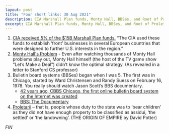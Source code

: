 ```yaml
---
layout: post
title: "Four short links: 30 Aug 2021"
description: CIA Marshall Plan funds, Monty Hall, BBSes, and Root of Proletariat
excerpt: CIA Marshall Plan funds, Monty Hall, BBSes, and Root of Proletariat
---
```

1. [CIA received 5% of the $15B Marshall Plan funds.](https://www.history.com/topics/world-war-ii/marshall-plan-1) “The CIA used these funds to establish ‘front’ businesses in several European countries that were designed to further U.S. interests in the region.” 
2. [Monty Hall's Problem](https://stats.stackexchange.com/questions/373/the-monty-hall-problem-where-does-our-intuition-fail-us/23674#23674) - Even after watching thousands of Monty Hall problems play out, Monty Hall himself (the host of the TV game show “Let’s Make a Deal”) didn’t know the optimal strategy. (As revealed in a letter to Stanford CS professor) 
3. Bulletin board systems (BBSes) began when I was 5. The first was in Chicago, started by Ward Christensen and Randy Suess on February 16, 1978. You really should watch Jason Scott’s BBS documentary. 
    - [42 years ago, CBBS Chicago, the first online bulletin board system on the Internet was created](http://anniversary7.blogspot.com/2020/02/42-years-ago-cbbs-chicago-first-online.html)
    - [BBS: The Documentary](https://www.youtube.com/playlist?list=PL7nj3G6Jpv2G6Gp6NvN1kUtQuW8QshBWE)
4. [Proletarii](https://orbitaloperations.cmail19.com/t/ViewEmail/d/9C350F916983DA642540EF23F30FEDED/DA7982FACC2E76EB0F8C96E86323F7F9) – that is, people whose duty to the state was to ‘bear children’ as they did not have enough property to be classified as assidui, ‘the settled’ or ‘the landowning’. (THE ORIGIN OF EMPIRE by David Potter) 

*FIN*
